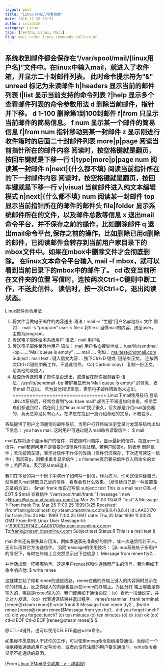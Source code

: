 ```yaml
---
layout: post
title: "Linux下Mail命令收集"
date: 2010-12-28 13:51
author: scsidisk
category: Linux
tags: [CentOS, Linux, Mail]
Slug: mail_under_linux_commands_collection
---
```


系统收到邮件都会保存在“/var/spool/mail/[linux用户名]”文件中。在linux中输入mail，就进入了收件箱，并显示二十封邮件列表。
此时命令提示符为"&"
unread 标记为未读邮件
h|headers 显示当前的邮件列表
l|list 显示当前支持的命令列表
?|help 显示多个查看邮件列表的命令参数用法
d 删除当前邮件，指针并下移。 d 1-100 删除第1到100封邮件
f|from 只显示当前邮件的简易信息。 f num 显示某一个邮件的简易信息
f|from num 指针移动到某一封邮件
z 显示刚进行收件箱时的后面二十封邮件列表
more|p|page 阅读当前指针所在的邮件内容
阅读时，按空格键就是翻页，按回车键就是下移一行
t|type|more|p|page num 阅读某一封邮件
n|next|{什么都不填} 阅读当前指针所在的下一封邮件内容
阅读时，按空格键就是翻页，按回车键就是下移一行
v|visual 当前邮件进入纯文本编辑模式
n|next|{什么都不填} num 阅读某一封邮件
top 显示当前指针所在的邮件的邮件头
file|folder 显示系统邮件所在的文件，以及邮件总数等信息
x 退出mail命令平台，并不保存之前的操作，比如删除邮件
q
退出mail命令平台,保存之前的操作，比如删除已用d删除的邮件，已阅读邮件会转存到当前用户家目录下的mbox文件中。如果在mbox中删除文件才会彻底删除。
在linux文本命令平台输入 mail -f
mbox，就可以看到当前目录下的mbox中的邮件了。
cd 改变当前所在文件夹的位置
写信时，连按两次Ctrl+C键则中断工作，不送此信件。
读信时，按一次Ctrl+C，退出阅读状态。
--------------------------------------
Linux邮件命令用法
1. 将文件当做电子邮件的内容送出
语法：mail -s “主题”用户名@地址\< 文件
例如：
mail -s “program” user \< file.c 将file.c
当做mail的内容，送至user，主题为program。
2. 传送电子邮件给本系统用户
语法：mail 用户名
3. 传送电子邮件至外地用户
语法： mail 用户名@接受地址
.../usr/lib/sendmail -bp
......“Mail queue is empty” ......mail ....
例如：
mailtest@hotmail.com
Subject : mail test
:
键入信文内容
: :
按下Ctrl+D 键或. 键结束正文。
连按两次Ctrl+C键则中断工作，不送此信件。
Cc( Carbon copy) : 复制一份正文，给其他的收信人。
4. 检查所传送的电子邮件是否送出，或滞留在邮件服务器中
语法：/usr/lib/sendmail -bp
若屏幕显示为“Mail queue is empty” 的信息，表示mail 已送出。
若为其他错误信息，表示电子邮件因故尚未送出。
=================================
Linux下mail使用技巧
登录LINUX系统后，经常会看到"you have
mail",却苦于不知道如何查看，相信菜鸟们都遇到过，偶在网上用“linux
mail"找了很久，但大都是介绍mail服务器的，黄天总算没负有心人，在洪恩在找到一篇介绍基础的文章，不敢独享。

系统提供了用户之间通信的邮件系统，当用户打开终端注册登录时发现系统给出如下信息：
you have mail.
这时用户可通过键入mail命令读取信件：
\$ mail

mail程序将逐个显示用户的信件，并依照时间顺序，显示最新的信件。每显示一段信件，mail都询问用户是否要对该信件作些处理。若用户回答d，则表示
删除信件；若仅按回车键，表示对信件不作任何改动（信件仍旧保存，下次还可读这一信件）；若回答p，则要求重复显示信件；s
filename表示要把信件存入所命名的文件；若回答q，表示要从mail退出。

我们在本章的第一个例子中演示了如何写一封信，作为练习，你可送信件给自己，然后键入mail读取自己发的信件，看看会有什么效果。（发信给自己是一种设置备忘录的方法）。
\$mail frank 给自己写信
subject: test
This is a mail test
CRL-d
EOT
\$
\$mail 查看信件
“/var/spool/mail/frank:”1 message 1 new
\>Nfrank@xteam.xteamlinux.comThu Mar 25 11:00 13/403 “test”
&
Message 1:
From frank Thu Mar 25 11:00:25 1999/3/25
Received: (fromfrank@localhost)
by xteam.xteamlinux.com(8.8.4/8.8.4)
id LAA05170 for frank;Thu 25 Mar 1999 11:00:25 GMT
date: Thu,25 Mar 1999 11:00:25 GMT
From:RHS Linux User
Message-Id:\<199903251142.LAA05170@xteam.xteamlinux.com\>
To:frank@xteam.xteamlinux.com
Subject:test
Status:R
This is a mail test
&

mail命令还有很多其它用法，例如发送事先准备好的信件，或一次送信给若干人。还可以用其它方法送信件。
另附message的使用技巧：
当Linux系统处于多用户的情况下，有时在终端上会突然显示出下述信息：
Message from renee tty2…

并伴随出现一阵嘟嘟响声。这是用户renee想和你通话而产生的信号。若你用如下命令响应他:
\$ write renee

这就建立起了你和renee的通信线路，renee在他的终端上键入的内容同时显示在你的终端上，反之你键入的内容也显示在renee的终端上。为区分终
端上哪些是你输入的，哪些是renee输入的，我们使用如下通话协议：（o）表示一段话说完，并让对方发话，（oo）代表通话结束并退出程序。
renee’s terminal: frank terminal:
[renee@xteam renee]\$ write frank
\$ Message from renee tty2…
\$write renee
[renee@xteam renee]\$Message from you tty1…
did you forget lunch? (o)
did you forgeet lunch? (o)
ten minutes (o)
ten minutes (o)
ok (oo)
ok (oo)
ctl-d
EOF
Ctl-d
EOF
[renee@xteam renee]\$ \$

除CTL-d键外，也可以使用DELETE退出write命令。

如果你不愿意别人干扰你的工作，可以使用mesg命令拒绝接受通话。当你向一个拒绝接收通话的用户发写命令、或者向没有注册的用户要求通话时，write命令会显示不能通话的原因。

[From [<cite>Linux下Mail命令收集 - v -
博客园</cite>](http://www.cnblogs.com/vinyfeng/archive/2010/01/04/1639059.html)]

<div class="posttagsblock">
</div>

